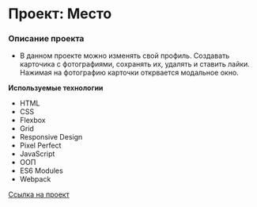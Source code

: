 # Проект: Место

### Описание проекта

- В данном проекте можно изменять свой профиль. Создавать карточика с фотографиями, сохранять их, удалять и ставить лайки. Нажимая на фотографию карточки открвается модальное окно.

**Используемые технологии**

- HTML
- CSS
- Flexbox
- Grid
- Responsive Design
- Pixel Perfect
- JavaScript
- ООП
- ES6 Modules
- Webpack

[Ссылка на проект](https://filin1985.github.io/mesto/)

